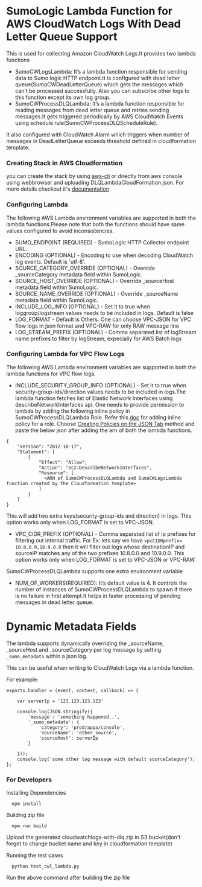 # SumoLogic Lambda Function for AWS CloudWatch Logs With Dead Letter Queue Support

This is used for collecting Amazon CloudWatch Logs.It provides two lambda functions

* SumoCWLogsLambda: It’s a lambda function responsible for sending data to Sumo logic HTTP endpoint.It is configured with dead letter queue(SumoCWDeadLetterQueue) which gets the messages which can’t be processed successfully. Also you can subscribe other logs to this function except its own log group.
* SumoCWProcessDLQLambda: It’s a lambda function responsible for reading messages from dead letter queue and retries sending messages.It gets triggered periodically by AWS CloudWatch Events using schedule rule(SumoCWProcessDLQScheduleRule).

It also configured with CloudWatch Alarm which triggers when number of messages in DeadLetterQueue exceeds threshold defined in cloudformation template.

### Creating Stack in AWS Cloudformation
you can create the stack by using [aws-cli](https://docs.aws.amazon.com/AWSCloudFormation/latest/UserGuide/using-cfn-cli-creating-stack.html) or directly from aws console using webbrowser and uploading DLQLambdaCloudFormation.json. For more details checkout it's [documentation](https://help.sumologic.com/Send-Data/Collect-from-Other-Data-Sources/Amazon-CloudWatch-Logs)

### Configuring Lambda

The following AWS Lambda environment variables are supported in both the lambda functions.Please note that both the functions should have same values configured to avoid inconsistencies.

* SUMO_ENDPOINT (REQUIRED) - SumoLogic HTTP Collector endpoint URL.
* ENCODING (OPTIONAL) - Encoding to use when decoding CloudWatch log events. Default is 'utf-8'.
* SOURCE_CATEGORY_OVERRIDE (OPTIONAL) - Override _sourceCategory metadata field within SumoLogic.
* SOURCE_HOST_OVERRIDE (OPTIONAL) - Override _sourceHost metadata field within SumoLogic.
* SOURCE_NAME_OVERRIDE (OPTIONAL) - Override _sourceName metadata field within SumoLogic.
* INCLUDE_LOG_INFO (OPTIONAL) - Set it to true when loggroup/logstream values needs to be included in logs. Default is false
* LOG_FORMAT - Default is Others. One can choose VPC-JSON for VPC flow logs in json format and VPC-RAW for only RAW message line
* LOG_STREAM_PREFIX (OPTIONAL) - Comma separated list of logStream name prefixes to filter by logStream, expecially for AWS Batch logs

### Configuring Lambda for VPC Flow Logs
The following AWS Lambda environment variables are supported in both the lambda functions for VPC flow logs.

* INCLUDE_SECURITY_GROUP_INFO (OPTIONAL) - Set it to true when security-group-ids/direction values needs to be included in logs.The lambda function fetches list of Elastic Network Interfaces using describeNetworkInterfaces api.
One needs to provide permission to lambda by adding the following inline policy in SumoCWProcessDLQLambda Role.
Refer this [doc](https://docs.aws.amazon.com/IAM/latest/UserGuide/access_policies_manage-attach-detach.html#add-remove-policies-console) for adding inline policy for a role. Choose [Creating Policies on the JSON Tab](https://docs.aws.amazon.com/IAM/latest/UserGuide/access_policies_create.html#access_policies_create-json-editor) method and paste the below json after adding the arn of both the lambda functions.
```
{
    "Version": "2012-10-17",
    "Statement": [
        {
            "Effect": "Allow",
            "Action": "ec2:DescribeNetworkInterfaces",
            "Resource": [
              <ARN of SumoCWProcessDLQLambda and SumoCWLogsLambda function created by the Cloudformation template>
            ]
        }
    ]
}
```
This will add two extra keys(security-group-ids and direction) in logs. This option works only when LOG_FORMAT is set to VPC-JSON.
* VPC_CIDR_PREFIX (OPTIONAL) - Comma separated list of ip prefixes for filtering out internal traffic. For Ex: lets say we have `vpcCIDRprefix= 10.8.0.0,10.9.0.0` then it will filter out logs whose destinationIP and sourceIP matches any of the two prefixes 10.8.0.0 and 10.9.0.0. This option works only when LOG_FORMAT is set to VPC-JSON or VPC-RAW.


SumoCWProcessDLQLambda supports one extra environment variable
* NUM_OF_WORKERS(REQUIRED): It’s default value is 4. It controls the number of instances of SumoCWProcessDLQLambda to spawn if there is no failure in first attempt.It helps in faster processing of pending messages in dead letter queue.

# Dynamic Metadata Fields

The lambda supports dynamically overriding the _sourceName, _sourceHost and _sourceCategory per log message by setting `_sumo_metadata` within a json log.

This can be useful when writing to CloudWatch Logs via a lambda function.

For example:

```
exports.handler = (event, context, callback) => {

    var serverIp = '123.123.123.123'

    console.log(JSON.stringify({
        'message': 'something happened..',
        '_sumo_metadata': {
            'category': 'prod/appa/console',
            'sourceName': 'other_source',
            'sourceHost': serverIp
        }

    }));
    console.log('some other log message with default sourceCategory');
};

```

### For Developers

Installing Dependencies
```
  npm install
```

Building zip file
```
  npm run build
```
Upload the generated cloudwatchlogs-with-dlq.zip in S3 bucket(don't forget to change bucket name and key in cloudformation template)

Running the test cases

```
  python test_cwl_lambda.py
```
Run the above command after building the zip file
